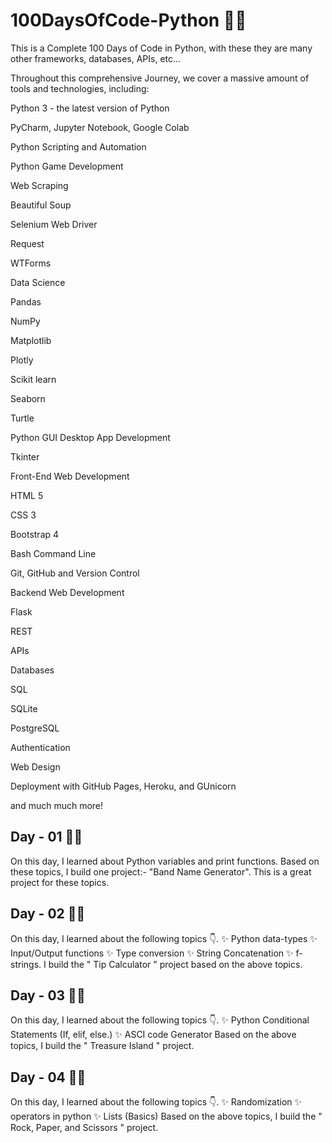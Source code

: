 # 100DaysOfCode-Python 👨‍💻
This is a Complete 100 Days of Code in Python, with these they are many other frameworks, databases, APIs, etc...

Throughout this comprehensive Journey, we cover a massive amount of tools and technologies, including:

Python 3 - the latest version of Python

PyCharm, Jupyter Notebook, Google Colab

Python Scripting and Automation

Python Game Development

Web Scraping

Beautiful Soup

Selenium Web Driver

Request

WTForms

Data Science

Pandas

NumPy

Matplotlib

Plotly

Scikit learn

Seaborn

Turtle

Python GUI Desktop App Development

Tkinter

Front-End Web Development

HTML 5

CSS 3

Bootstrap 4

Bash Command Line

Git, GitHub and Version Control

Backend Web Development

Flask

REST

APIs

Databases

SQL

SQLite

PostgreSQL

Authentication

Web Design

Deployment with GitHub Pages, Heroku, and GUnicorn

and much much more!

## Day - 01 👨‍💻

On this day, I learned about Python variables and print functions.
Based on these topics, I build one project:- "Band Name Generator".
This is a great project for these topics.

## Day - 02 👨‍💻

On this day, I learned about the following topics 👇.
✨ Python data-types
✨ Input/Output functions
✨ Type conversion
✨ String Concatenation
✨ f-strings.
I build the " Tip Calculator " project based on the above topics.

## Day - 03 👨‍💻

On this day, I learned about the following topics 👇.
✨ Python Conditional Statements
    (If, elif, else.)
✨ ASCI code Generator
Based on the above topics, I build the " Treasure Island " project.

## Day - 04 👨‍💻

On this day, I learned about the following topics 👇.
✨ Randomization
✨ operators in python
✨ Lists (Basics)
Based on the above topics, I build the " Rock, Paper, and Scissors " project.
